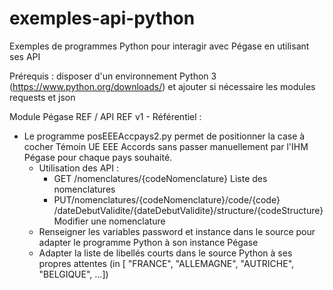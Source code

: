 # exemples-api-python
Exemples de programmes Python pour interagir avec Pégase en utilisant ses API

Prérequis : disposer d'un environnement Python 3 (https://www.python.org/downloads/) et ajouter si nécessaire les modules requests et json

Module Pégase REF / API REF v1 - Référentiel :
- Le programme posEEEAccpays2.py permet de positionner la case à cocher Témoin UE EEE Accords sans passer manuellement par l'IHM Pégase pour chaque pays souhaité.
  - Utilisation des API :
    - GET ​/nomenclatures​/{codeNomenclature} Liste des nomenclatures
    - PUT ​/nomenclatures​/{codeNomenclature}​/code​/{code}​/dateDebutValidite​/{dateDebutValidite}​/structure​/{codeStructure} Modifier une nomenclature
  - Renseigner les variables password et instance dans le source pour adapter le programme Python à son instance Pégase
  - Adapter la liste de libellés courts dans le source Python à ses propres attentes (in [ "FRANCE", "ALLEMAGNE", "AUTRICHE", "BELGIQUE", ...])
 
